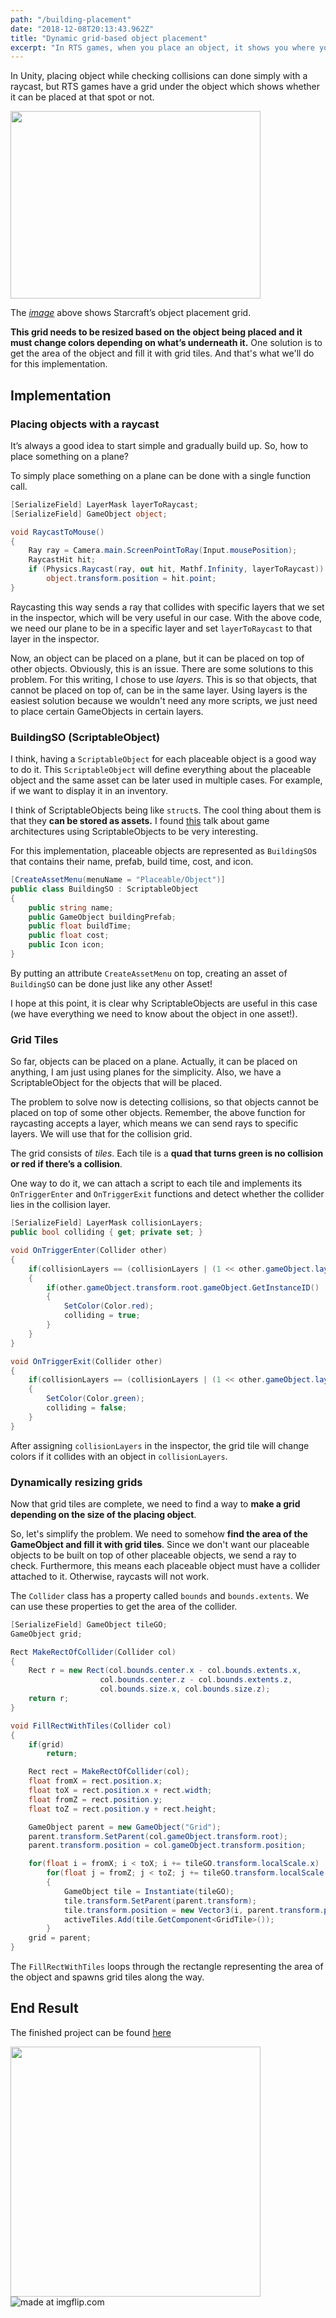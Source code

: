 ```yaml
---
path: "/building-placement"
date: "2018-12-08T20:13:43.962Z"
title: "Dynamic grid-based object placement"
excerpt: "In RTS games, when you place an object, it shows you where you can place it and where you cannot. In some games, like Starcraft, they have a grid that shows the collisions. This writing will go over on implementing a similar object placement."
---
```


In Unity, placing object while checking collisions can done simply with a raycast, but RTS games have a grid under the object which shows whether it can be placed at that spot or not.

<img src="/static/images/example-building-place.jpg" width="400px" height="300px">

The *[image](https://imgur.com/OmFT6)* above shows Starcraft’s object placement grid.

**This grid needs to be resized based on the object being placed and it must change colors depending on what’s underneath it.** One solution is to get the area of the object and fill it with grid tiles. And that's what we'll do for this implementation.

## Implementation

### Placing objects with a raycast

It’s always a good idea to start simple and gradually build up. So, how to place something on a plane?

To simply place something on a plane can be done with a single function call.

``` csharp
[SerializeField] LayerMask layerToRaycast;
[SerializeField] GameObject object;

void RaycastToMouse()
{
    Ray ray = Camera.main.ScreenPointToRay(Input.mousePosition);
    RaycastHit hit;
    if (Physics.Raycast(ray, out hit, Mathf.Infinity, layerToRaycast))
        object.transform.position = hit.point;
}
```

Raycasting this way sends a ray that collides with specific layers that we set in the inspector, which will be very useful in our case. With the above code, we need our plane to be in a specific layer and set `layerToRaycast` to that layer in the inspector.

Now, an object can be placed on a plane, but it can be placed on top of other objects. Obviously, this is an issue. There are some solutions to this problem. For this writing, I chose to use *layers*. This is so that objects, that cannot be placed on top of, can be in the same layer. Using layers is the easiest solution because we wouldn't need any more scripts, we just need to place certain GameObjects in certain layers.

### BuildingSO (ScriptableObject)

I think, having a `ScriptableObject` for each placeable object is a good way to do it. This `ScriptableObject` will define everything about the placeable object and the same asset can be later used in multiple cases. For example, if we want to display it in an inventory.

I think of ScriptableObjects being like `struct`s. The cool thing about them is that they **can be stored as assets.** I found [this](https://youtu.be/raQ3iHhE_Kk) talk about game architectures using ScriptableObjects to be very interesting.

For this implementation, placeable objects are represented as `BuildingSO`s that contains their name, prefab, build time, cost, and icon.

```csharp
[CreateAssetMenu(menuName = "Placeable/Object")]
public class BuildingSO : ScriptableObject
{
    public string name;
    public GameObject buildingPrefab;
    public float buildTime;
    public float cost;
    public Icon icon;
}
```

By putting an attribute `CreateAssetMenu` on top, creating an asset of `BuildingSO` can be done just like any other Asset!

I hope at this point, it is clear why ScriptableObjects are useful in this case (we have everything we need to know about the object in one asset!).

### Grid Tiles

So far, objects can be placed on a plane. Actually, it can be placed on anything, I am just using planes for the simplicity. Also, we have a ScriptableObject for the objects that will be placed.

The problem to solve now is detecting collisions, so that objects cannot be placed on top of some other objects. Remember, the above function for raycasting accepts a layer, which means we can send rays to specific layers. We will use that for the collision grid.

The grid consists of *tiles*. Each tile is a **quad that turns green is no collision or red if there’s a collision**.

One way to do it, we can attach a script to each tile and implements its `OnTriggerEnter` and `OnTriggerExit` functions and detect whether the collider lies in the collision layer.

```csharp
[SerializeField] LayerMask collisionLayers;
public bool colliding { get; private set; } 

void OnTriggerEnter(Collider other)
{
    if(collisionLayers == (collisionLayers | (1 << other.gameObject.layer)))
    {
        if(other.gameObject.transform.root.gameObject.GetInstanceID() != transform.root.gameObject.GetInstanceID())
        {
            SetColor(Color.red);
            colliding = true;
        }
    }
}

void OnTriggerExit(Collider other)
{
    if(collisionLayers == (collisionLayers | (1 << other.gameObject.layer)))
    {
        SetColor(Color.green);
        colliding = false;
    }
}
```

After assigning `collisionLayers` in the inspector, the grid tile will change colors if it collides with an object in `collisionLayers`.

### Dynamically resizing grids

Now that grid tiles are complete, we need to find a way to **make a grid depending on the size of the placing object**.

So, let's simplify the problem. We need to somehow **find the area of the GameObject and fill it with grid tiles**. Since we don't want our placeable objects to be built on top of other placeable objects, we send a ray to check. Furthermore, this means each placeable object must have a collider attached to it. Otherwise, raycasts will not work.

The `Collider` class has a property called `bounds` and `bounds.extents`. We can use these properties to get the area of the collider.

```csharp
[SerializeField] GameObject tileGO;
GameObject grid;

Rect MakeRectOfCollider(Collider col)
{
    Rect r = new Rect(col.bounds.center.x - col.bounds.extents.x,
                    col.bounds.center.z - col.bounds.extents.z,
                    col.bounds.size.x, col.bounds.size.z);
    return r;
}

void FillRectWithTiles(Collider col)
{
    if(grid)
        return;

    Rect rect = MakeRectOfCollider(col);
    float fromX = rect.position.x;
    float toX = rect.position.x + rect.width;
    float fromZ = rect.position.y;
    float toZ = rect.position.y + rect.height;

    GameObject parent = new GameObject("Grid");
    parent.transform.SetParent(col.gameObject.transform.root);
    parent.transform.position = col.gameObject.transform.position;

    for(float i = fromX; i < toX; i += tileGO.transform.localScale.x)
        for(float j = fromZ; j < toZ; j += tileGO.transform.localScale.y)
        {
            GameObject tile = Instantiate(tileGO);
            tile.transform.SetParent(parent.transform);
            tile.transform.position = new Vector3(i, parent.transform.position.y + 1, j);
            activeTiles.Add(tile.GetComponent<GridTile>());
        }
    grid = parent;
}
```

The `FillRectWithTiles` loops through the rectangle representing the area of the object and spawns grid tiles along the way.

## End Result

The finished project can be found [here](https://github.com/manlaig/object_placement)

<img src="/static/images/desert.gif" width="400px" height="400px">

<img src="https://i.imgflip.com/2prua5.gif" title="made at imgflip.com"/>
